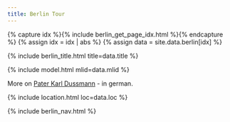 ```yaml
---
title: Berlin Tour
---
```


{% capture idx %}{% include berlin_get_page_idx.html %}{% endcapture %}
{% assign idx = idx | abs %}
{% assign data = site.data.berlin[idx] %}

{% include berlin_title.html title=data.title %}

{% include model.html mlid=data.mlid %}

More on [Pater Karl Dussmann](https://de.wikipedia.org/wiki/Peter_Dussmann) - in german.

{% include location.html loc=data.loc %}

{% include berlin_nav.html %}
